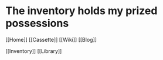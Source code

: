# The inventory holds my prized possessions
[[Home]]
[[Cassette]]
[[Wiki]]
[[Blog]]

[[Inventory]]
[[Library]]
